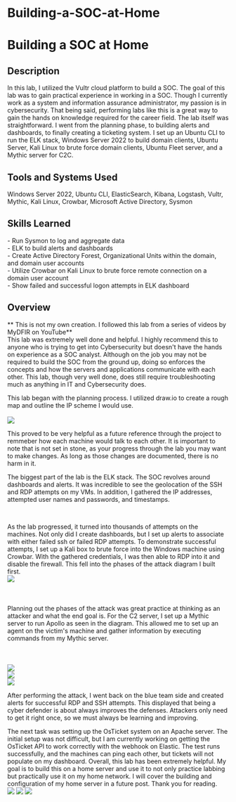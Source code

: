 # Building-a-SOC-at-Home

<h1>Building a SOC at Home</h1>

<h2>Description</h2>
In this lab, I utilized the Vultr cloud platform to build a SOC. The goal of this lab was to gain practical experience in working in a SOC. Though I currently work as a system and information assurance administrator, my passion is in cybersecurity. That being said, performing labs like this is a great way to gain the hands on knowledge required for the career field. The lab itself was straightforward. I went from the planning phase, to building alerts and dashboards, to finally creating a ticketing system. I set up an Ubuntu CLI to run the ELK stack, Windows Server 2022 to build domain clients, Ubuntu Server, Kali Linux to brute force domain clients, Ubuntu Fleet server, and a Mythic server for C2C. 
<br />

<h2>Tools and Systems Used</h2>
Windows Server 2022, Ubuntu CLI, ElasticSearch, Kibana, Logstash, Vultr, Mythic, Kali Linux, Crowbar, Microsoft Active Directory, Sysmon
<br />

<h2>Skills Learned</h2>
- Run Sysmon to log and aggregate data<br />
- ELK to build alerts and dashboards<br />
- Create Active Directory Forest, Organizational Units within the domain, and domain user accounts<br />
- Utilize Crowbar on Kali Linux to brute force remote connection on a domain user account<br />
- Show failed and successful logon attempts in ELK dashboard</b><br />


<h2> Overview </h2>
** This is not my own creation. I followed this lab from a series of videos by MyDFIR on YouTube** <br/>
This lab was extremely well done and helpful. I highly recommend this to anyone who is trying to get into Cybersecurity but doesn't have the hands on experience as a SOC analyst. Although on the job you may not be required to build the SOC from the ground up, doing so enforces the concepts and how the servers and applications communicate with each other. This lab, though very well done, does still require troubleshooting much as anything in IT and Cybersecurity does.  <br/>

This lab began with the planning process. I utilized draw.io to create a rough map and outline the IP scheme I would use. <br /> <br />
<img src="https://imgur.com/xn4Pmd3.png" />

This proved to be very helpful as a future reference through the project to remmeber how each machine would talk to each other. It is important to note that is not set in stone, as your progress through the lab you may want to make changes. As long as those changes are documented, there is no harm in it. <br />

The biggest part of the lab is the ELK stack. The SOC revolves around dashboards and alerts. It was incredible to see the geolocation of the SSH and RDP attempts on my VMs. In addition, I gathered the IP addresses, attempted user names and passwords, and timestamps. 

<br />

As the lab progressed, it turned into thousands of attempts on the machines. Not only did I create dashboards, but I set up alerts to associate with either failed ssh or failed RDP attempts. To demonstrate successful attempts, I set up a Kali box to brute force into the Windows machine using Crowbar. With the gathered credentials, I was then able to RDP into it and disable the firewall. This fell into the phases of the attack diagram I built first. <br />
<img src="https://imgur.com/uCSnFxA.png" />
<br /> <br /> <br /> <br />
Planning out the phases of the attack was great practice at thinking as an attacker and what the end goal is. For the C2 server, I set up a Mythic server to run Apollo as seen in the diagram. This allowed me to set up an agent on the victim's machine and gather information by executing commands from my Mythic server. 
<br /> <br /> <br /> <br />
<img src="https://imgur.com/hHygfAu.png" />
<br />
<img src="https://imgur.com/zBRCbba.png" />
<br />
<img src="https://imgur.com/vcwVHg1.png" />
<br />

After performing the attack, I went back on the blue team side and created alerts for successful RDP and SSH attempts. This displayed that being a cyber defender is about always improves the defenses. Attackers only need to get it right once, so we must always be learning and improving.  <br />

The next task was setting up the OsTicket system on an Apache server. The initial setup was not difficult, but I am currently working on getting the OsTicket API to work correctly with the webhook on Elastic. The test runs successfully, and the machines can ping each other, but tickets will not populate on my dashboard. Overall, this lab has been extremely helpful. My goal is to build this on a home server and use it to not only practice labbing but practically use it on my home network. I will cover the building and configuration of my home server in a future post. Thank you for reading. 
<br />
<img src="https://imgur.com/fO7UG0B.png" />
<img src="https://imgur.com/gu8b9Rr.png" />
<img src="https://imgur.com/XFsQliw.png" />
